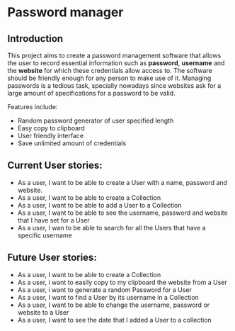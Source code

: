 # Password manager 

## Introduction
This project aims to create a password management software that allows the user to record essential information such as **password**, **username** 
and the **website** for which these credentials allow access to. The software should be friendly enough for any person to make use of it.
Managing passwords is a tedious task, specially nowadays since websites ask for a large amount of specifications for a password to be valid.


Features include:
- Random password generator of user specified length
- Easy copy to clipboard
- User friendly interface
- Save unlimited amount of credentials

## Current User stories:
- As a user, I want to be able to create a User with a name, password and website.
- As a user, I want to be able to create a Collection
- As a user, I want to be able to add a User to a Collection
- As a user, I want to be able to see the username, password and website that I have set for a User
- As a user, I wan to be able to search for all the Users that have a specific username


## Future User stories:
- As a user, I want to be able to create a Collection 
- As a user, i want to easily copy to my clipboard the website from a User
- As a user, i want to generate a random Password for a User
- As a user, I want to find a User by its username in a Collection
- As a user, I want to be able to change the username, password or website to a User
- As a user, I want to see the date that I added a User to a collection